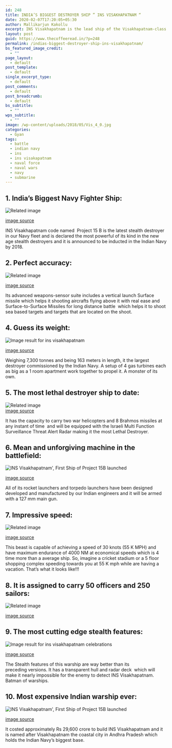 ```yaml
---
id: 248
title: INDIA’S BIGGEST DESTROYER SHIP ” INS VISAKHAPATNAM “
date: 2020-02-07T17:20:05+05:30
author: Mallikarjun Kakollu
excerpt: INS Visakhapatnam is the lead ship of the Visakhapatnam-class stealth guided-missile destroyers of the Indian Navy. She is being constructed at Mazagon Dock Limited, and has been launched on 20 April 2015. The ship is expected to be commissioned by 2018.
layout: post
guid: https://www.thecoffeeread.in/?p=248
permalink: /indias-biggest-destroyer-ship-ins-visakhapatnam/
bs_featured_image_credit:
  - ""
page_layout:
  - default
post_template:
  - default
single_excerpt_type:
  - default
post_comments:
  - default
post_breadcrumb:
  - default
bs_subtitle:
  - ""
wps_subtitle:
  - ""
image: /wp-content/uploads/2018/05/Vis_4_0.jpg
categories:
  - Gyan
tags:
  - battle
  - indian navy
  - ins
  - ins visakapatnam
  - naval force
  - naval wars
  - navy
  - submarine
---
```

## **1. India’s Biggest Navy Fighter Ship:**

![Related image](https://i.ytimg.com/vi/upvr7qHBgdg/maxresdefault.jpg) 

[image source](https://www.google.co.in/search?biw=1366&bih=588&tbs=isz%3Alt%2Cislt%3Axga&tbm=isch&sa=1&ei=T7HqWtevB43I8wXJ4prICA&q=ins+visakhapatnam&oq=ins+vis&gs_l=psy-ab.3.1.0l10.930430.933510.0.935651.7.7.0.0.0.0.183.505.0j3.3.0....0...1c.1.64.psy-ab..4.3.504....0.GLj-mem8nMI#imgdii=HJ0FvZR-YYzt0M:&imgrc=b7T8u49pQIRd4M:)

INS Visakhapatnam code named  Project 15 B is the latest stealth destroyer in our Navy fleet and is declared the most powerful of its kind in the new age stealth destroyers and it is announced to be inducted in the Indian Navy by 2018.

## **2. Perfect accuracy:**

![Related image](http://www.freepressjournal.in/wp-content/uploads/2017/01/12JAN17BLSONI-KHANDERI-06.jpg) 

[image source](https://www.google.co.in/search?biw=1366&bih=588&tbs=isz%3Alt%2Cislt%3Axga&tbm=isch&sa=1&ei=T7HqWtevB43I8wXJ4prICA&q=ins+visakhapatnam&oq=ins+vis&gs_l=psy-ab.3.1.0l10.930430.933510.0.935651.7.7.0.0.0.0.183.505.0j3.3.0....0...1c.1.64.psy-ab..4.3.504....0.GLj-mem8nMI#imgdii=07uscsIfXyTj8M:&imgrc=TUZKWFoIxOyY-M:)

Its advanced weapons-sensor suite includes a vertical launch Surface missile which helps it shooting aircrafts flying above it with real ease and Surface-to-Surface Missiles for long distance battle  which helps it to shoot sea based targets and targets that are located on the shoot.

## **4. Guess its weight:**

![Image result for ins visakhapatnam](https://defenceupdate.in/wp-content/uploads/2016/12/ins-visakhapatnam.jpg) 

[image source](https://www.google.co.in/search?biw=1366&bih=588&tbs=isz%3Alt%2Cislt%3Axga&tbm=isch&sa=1&ei=T7HqWtevB43I8wXJ4prICA&q=ins+visakhapatnam&oq=ins+vis&gs_l=psy-ab.3.1.0l10.930430.933510.0.935651.7.7.0.0.0.0.183.505.0j3.3.0....0...1c.1.64.psy-ab..4.3.504....0.GLj-mem8nMI#imgrc=-TJwLRzDpz0z4M:)

Weighing 7,300 tonnes and being 163 meters in length, it the largest destroyer commissioned by the Indian Navy. A setup of 4 gas turbines each as big as a 1 room apartment work together to propel it. A monster of its own.

## **5. The most lethal destroyer ship to date:**

![Related image](https://quwa.org/wp-content/uploads/2016/09/Project-15B-destroyer-NDTV.png)  
[image source](https://www.google.co.in/search?biw=1366&bih=588&tbs=isz%3Alt%2Cislt%3Axga&tbm=isch&sa=1&ei=-LTqWtLDAcuF8wWCiI-4Dw&q=ins+visakhapatnam+missiles&oq=ins+visakhapatnam+missiles&gs_l=psy-ab.3...473825.475191.0.475334.9.8.0.0.0.0.267.1045.0j2j3.5.0....0...1c.1.64.psy-ab..4.2.389...0j0i30k1j0i8i30k1.0.Ogu9eAK6rdA#imgdii=Tmk2KaCofr-nVM:&imgrc=-TJwLRzDpz0z4M:)

It has the capacity to carry two war helicopters and 8 Brahmos missiles at any instant of time  and will be equipped with the Israeli Multi Function Surveillance Threat Alert Radar making it the most Lethal Destroyer.

## **6. Mean and unforgiving machine in the battlefield:**

![INS Visakhapatnam', First Ship of Project 15B launched](https://www.indiannavy.nic.in/sites/default/files/news/Vis_4_0.JPG) 

[image source](https://www.indiannavy.nic.in/sites/default/files/news/Vis_4_0.JPG)

All of its rocket launchers and torpedo launchers have been designed developed and manufactured by our Indian engineers and it will be armed with a 127 mm main gun.

## **7. Impressive speed:**

![Related image](https://i.ytimg.com/vi/lWHnO4PW89s/maxresdefault.jpg) 

[image source](https://www.google.co.in/search?biw=1366&bih=588&tbs=isz%3Alt%2Cislt%3Axga&tbm=isch&sa=1&ei=-LTqWtLDAcuF8wWCiI-4Dw&q=ins+visakhapatnam+missiles&oq=ins+visakhapatnam+missiles&gs_l=psy-ab.3...473825.475191.0.475334.9.8.0.0.0.0.267.1045.0j2j3.5.0....0...1c.1.64.psy-ab..4.2.389...0j0i30k1j0i8i30k1.0.Ogu9eAK6rdA#imgrc=7VZieuoo3OW44M:)

This beast is capable of achieving a speed of 30 knots (55 K MPH) and have maximum endurance of 4000 NM at economical speeds which is 4 time more than a average ship. So, imagine a cricket stadium or a 5 floor shopping complex speeding towards you at 55 K mph while are having a vacation. That’s what it looks like!!!

## **8. It is assigned to carry 50 officers and 250 sailors:**

![Related image](https://upload.wikimedia.org/wikipedia/commons/9/90/Indian_Navy_ships.jpg) 

[image source](https://www.google.co.in/search?biw=1366&bih=588&tbs=isz%3Alt%2Cislt%3Axga&tbm=isch&sa=1&ei=1LbqWtXmJoGN8wXejqDQDw&q=ins+visakhapatnam+celebrations&oq=ins+visakhapatnam+celebrations&gs_l=psy-ab.3...0.0.1.28.0.0.0.0.0.0.0.0..0.0....0...1c..64.psy-ab..0.0.0....0.TJ75JnAdl_Q#imgdii=nq8Ab_Pzm9337M:&imgrc=1rgdU-A8_7rVbM:)

## **9. The most cutting edge stealth features:**

![Image result for ins visakhapatnam celebrations](https://upload.wikimedia.org/wikipedia/commons/4/4c/HMS_Invincible_During_T200_Celebrations_MOD_45144681.jpg) 

[image source](https://www.google.co.in/search?biw=1366&bih=588&tbs=isz%3Alt%2Cislt%3Axga&tbm=isch&sa=1&ei=1LbqWtXmJoGN8wXejqDQDw&q=ins+visakhapatnam+celebrations&oq=ins+visakhapatnam+celebrations&gs_l=psy-ab.3...0.0.1.28.0.0.0.0.0.0.0.0..0.0....0...1c..64.psy-ab..0.0.0....0.TJ75JnAdl_Q#imgrc=IHFVtAvulxPoOM:)

The Stealth features of this warship are way better than its preceding versions. It has a transparent hull and radar deck  which will make it nearly impossible for the enemy to detect INS Visakhapatnam. Batman of warships.

## **10. Most expensive Indian warship ever:**

![INS Visakhapatnam', First Ship of Project 15B launched](https://www.indiannavy.nic.in/sites/default/files/news/vaz_1.jpg) 

[image source](https://www.google.co.in/search?biw=1366&bih=588&tbs=isz%3Alt%2Cislt%3Axga&tbm=isch&sa=1&ei=4rfqWsnpFdPs8AWgtLvwDA&q=ins+visakhapatnam+&oq=ins+visakhapatnam+&gs_l=psy-ab.3..0l5j0i30k1l3j0i8i30k1l2.117874.117874.0.118093.1.1.0.0.0.0.185.185.0j1.1.0....0...1c.1.64.psy-ab..0.1.185....0.XjDY4By5L3w#imgrc=Gw60OqiBpcWjcM:)

It costed approximately Rs 29,600 crore to build INS Visakhapatnam and it is named after Visakhapatnam the coastal city in Andhra Pradesh which holds the Indian Navy’s biggest base.